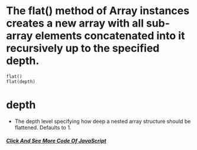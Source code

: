 # The flat() method of Array instances creates a new array with all sub-array elements concatenated into it recursively up to the specified depth.
```Syntax
flat()
flat(depth)
```
# depth
* The depth level specifying how deep a nested array structure should be flattened. Defaults to 1.
##### [Click And See More Code Of JavaScript](../js/24.flat.js)